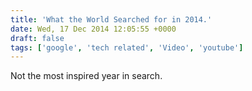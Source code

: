 ```yaml
---
title: 'What the World Searched for in 2014.'
date: Wed, 17 Dec 2014 12:05:55 +0000
draft: false
tags: ['google', 'tech related', 'Video', 'youtube']
---
```


Not the most inspired year in search.